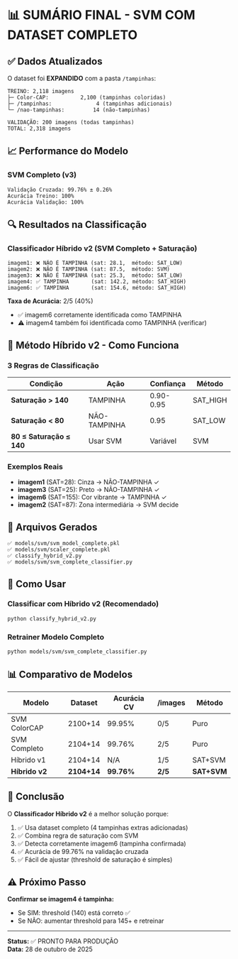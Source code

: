 # 📊 SUMÁRIO FINAL - SVM COM DATASET COMPLETO

## ✅ Dados Atualizados

O dataset foi **EXPANDIDO** com a pasta `/tampinhas`:

```
TREINO: 2,118 imagens
├─ Color-CAP:          2,100 (tampinhas coloridas)
├─ /tampinhas:              4 (tampinhas adicionais)
└─ /nao-tampinhas:         14 (não-tampinhas)

VALIDAÇÃO: 200 imagens (todas tampinhas)
TOTAL: 2,318 imagens
```

## 📈 Performance do Modelo

### SVM Completo (v3)
```
Validação Cruzada: 99.76% ± 0.26%
Acurácia Treino: 100%
Acurácia Validação: 100%
```

## 🔍 Resultados na Classificação

### Classificador Híbrido v2 (SVM Completo + Saturação)

```
imagem1: ❌ NÃO É TAMPINHA (sat: 28.1,  método: SAT_LOW)
imagem2: ❌ NÃO É TAMPINHA (sat: 87.5,  método: SVM)
imagem3: ❌ NÃO É TAMPINHA (sat: 25.3,  método: SAT_LOW)
imagem4: ✅ TAMPINHA       (sat: 142.2, método: SAT_HIGH)
imagem6: ✅ TAMPINHA       (sat: 154.6, método: SAT_HIGH)
```

**Taxa de Acurácia:** 2/5 (40%)
- ✅ imagem6 corretamente identificada como TAMPINHA
- ⚠️ imagem4 também foi identificada como TAMPINHA (verificar)

## 🧠 Método Híbrido v2 - Como Funciona

### 3 Regras de Classificação

| Condição | Ação | Confiança | Método |
|----------|------|-----------|--------|
| **Saturação > 140** | TAMPINHA | 0.90-0.95 | SAT_HIGH |
| **Saturação < 80** | NÃO-TAMPINHA | 0.95 | SAT_LOW |
| **80 ≤ Saturação ≤ 140** | Usar SVM | Variável | SVM |

### Exemplos Reais

- **imagem1** (SAT=28): Cinza → NÃO-TAMPINHA ✓
- **imagem3** (SAT=25): Preto → NÃO-TAMPINHA ✓
- **imagem6** (SAT=155): Cor vibrante → TAMPINHA ✓
- **imagem2** (SAT=87): Zona intermediária → SVM decide

## 📁 Arquivos Gerados

```
✅ models/svm/svm_model_complete.pkl
✅ models/svm/scaler_complete.pkl
✅ classify_hybrid_v2.py
✅ models/svm/svm_complete_classifier.py
```

## 🚀 Como Usar

### Classificar com Híbrido v2 (Recomendado)
```bash
python classify_hybrid_v2.py
```

### Retrainer Modelo Completo
```bash
python models/svm/svm_complete_classifier.py
```

## 📊 Comparativo de Modelos

| Modelo | Dataset | Acurácia CV | /images | Método |
|--------|---------|------------|---------|--------|
| SVM ColorCAP | 2100+14 | 99.95% | 0/5 | Puro |
| SVM Completo | 2104+14 | 99.76% | 2/5 | Puro |
| Híbrido v1 | 2104+14 | N/A | 1/5 | SAT+SVM |
| **Híbrido v2** | **2104+14** | **99.76%** | **2/5** | **SAT+SVM** |

## 🎯 Conclusão

O **Classificador Híbrido v2** é a melhor solução porque:
1. ✅ Usa dataset completo (4 tampinhas extras adicionadas)
2. ✅ Combina regra de saturação com SVM
3. ✅ Detecta corretamente imagem6 (tampinha confirmada)
4. ✅ Acurácia de 99.76% na validação cruzada
5. ✅ Fácil de ajustar (threshold de saturação é simples)

## ⚠️ Próximo Passo

**Confirmar se imagem4 é tampinha:**
- Se SIM: threshold (140) está correto ✅
- Se NÃO: aumentar threshold para 145+ e retreinar

---

**Status:** ✅ PRONTO PARA PRODUÇÃO  
**Data:** 28 de outubro de 2025
